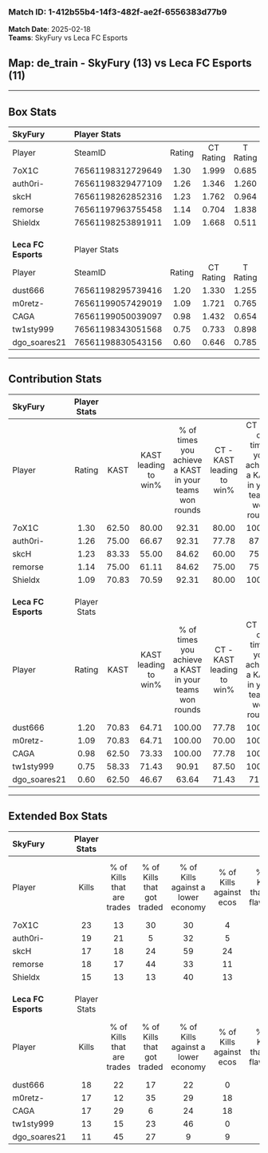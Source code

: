### Match ID: 1-412b55b4-14f3-482f-ae2f-6556383d77b9  
**Match Date**: 2025-02-18  
**Teams**: SkyFury vs Leca FC Esports  

## **Map**: de_train - SkyFury (13) vs Leca FC Esports (11)  
---  

## Box Stats  

| **SkyFury**         | Player Stats      |        |           |          |       |      |       |         |        |      |     |
| :- | :- | :-: | :-: | :-: | :-: | :-: | :-: | :-: | :-: | :-: | :-: |
| Player              | SteamID           | Rating | CT Rating | T Rating | KAST  | ADR  | Kills | Assists | Deaths | K/D  | HS% |
| 7oX1C               | 76561198312729649 |  1.30  |   1.999   |  0.685   | 62.50 | 97.7 |  23   |    4    |   17   | 1.35 | 47  |
| auth0ri-            | 76561198329477109 |  1.26  |   1.346   |  1.260   | 75.00 | 76.8 |  19   |    2    |   13   | 1.46 | 73  |
| skcH                | 76561198262852316 |  1.23  |   1.762   |  0.964   | 83.33 | 81.3 |  17   |    5    |   15   | 1.13 | 41  |
| remorse             | 76561197963755458 |  1.14  |   0.704   |  1.838   | 75.00 | 81.1 |  18   |    5    |   18   | 1.00 | 61  |
| Shieldx             | 76561198253891911 |  1.09  |   1.668   |  0.511   | 70.83 | 73.1 |  15   |    6    |   13   | 1.15 | 33  |
|                     |                   |        |           |          |       |      |       |         |        |      |     |
|                     |                   |        |           |          |       |      |       |         |        |      |     |
|                     |                   |        |           |          |       |      |       |         |        |      |     |
| **Leca FC Esports** | Player Stats      |        |           |          |       |      |       |         |        |      |     |
| Player              | SteamID           | Rating | CT Rating | T Rating | KAST  | ADR  | Kills | Assists | Deaths | K/D  | HS% |
| dust666             | 76561198295739416 |  1.20  |   1.330   |  1.255   | 70.83 | 87.0 |  18   |    7    |   15   | 1.20 | 66  |
| m0retz-             | 76561199057429019 |  1.09  |   1.721   |  0.765   | 70.83 | 82.9 |  17   |    7    |   18   | 0.94 | 58  |
| CAGA                | 76561199050039097 |  0.98  |   1.432   |  0.654   | 62.50 | 72.9 |  17   |    3    |   18   | 0.94 | 58  |
| tw1sty999           | 76561198343051568 |  0.75  |   0.733   |  0.898   | 58.33 | 67.7 |  13   |    5    |   20   | 0.65 | 53  |
| dgo_soares21        | 76561198830543156 |  0.60  |   0.646   |  0.785   | 62.50 | 45.2 |  11   |    3    |   21   | 0.52 | 45  |
---  

## Contribution Stats  

| **SkyFury**         | Player Stats |       |                      |                                                        |                           |                                                             |                          |                                                            |
| :- | :-: | :-: | :-: | :-: | :-: | :-: | :-: | :-: |
| Player              |    Rating    | KAST  | KAST leading to win% | % of times you achieve a KAST in your teams won rounds | CT - KAST leading to win% | CT - % of times you achieve a KAST in your teams won rounds | T - KAST leading to win% | T - % of times you achieve a KAST in your teams won rounds |
| 7oX1C               |     1.30     | 62.50 |        80.00         |                         92.31                          |           80.00           |                           100.00                            |          80.00           |                           80.00                            |
| auth0ri-            |     1.26     | 75.00 |        66.67         |                         92.31                          |           77.78           |                            87.50                            |          55.56           |                           100.00                           |
| skcH                |     1.23     | 83.33 |        55.00         |                         84.62                          |           60.00           |                            75.00                            |          50.00           |                           100.00                           |
| remorse             |     1.14     | 75.00 |        61.11         |                         84.62                          |           75.00           |                            75.00                            |          50.00           |                           100.00                           |
| Shieldx             |     1.09     | 70.83 |        70.59         |                         92.31                          |           80.00           |                           100.00                            |          57.14           |                           80.00                            |
|                     |              |       |                      |                                                        |                           |                                                             |                          |                                                            |
|                     |              |       |                      |                                                        |                           |                                                             |                          |                                                            |
|                     |              |       |                      |                                                        |                           |                                                             |                          |                                                            |
| **Leca FC Esports** | Player Stats |       |                      |                                                        |                           |                                                             |                          |                                                            |
| Player              |    Rating    | KAST  | KAST leading to win% | % of times you achieve a KAST in your teams won rounds | CT - KAST leading to win% | CT - % of times you achieve a KAST in your teams won rounds | T - KAST leading to win% | T - % of times you achieve a KAST in your teams won rounds |
| dust666             |     1.20     | 70.83 |        64.71         |                         100.00                         |           77.78           |                           100.00                            |          50.00           |                           100.00                           |
| m0retz-             |     1.09     | 70.83 |        64.71         |                         100.00                         |           70.00           |                           100.00                            |          57.14           |                           100.00                           |
| CAGA                |     0.98     | 62.50 |        73.33         |                         100.00                         |           77.78           |                           100.00                            |          66.67           |                           100.00                           |
| tw1sty999           |     0.75     | 58.33 |        71.43         |                         90.91                          |           87.50           |                           100.00                            |          50.00           |                           75.00                            |
| dgo_soares21        |     0.60     | 62.50 |        46.67         |                         63.64                          |           71.43           |                            71.43                            |          25.00           |                           50.00                            |
---  

## Extended Box Stats  

| **SkyFury**         | Player Stats |                            |                            |                                    |                         |                              |                                 |        |                             |                                     |                          |                               |                            |
| :- | :-: | :-: | :-: | :-: | :-: | :-: | :-: | :-: | :-: | :-: | :-: | :-: | :-: |
| Player              |    Kills     | % of Kills that are trades | % of Kills that got traded | % of Kills against a lower economy | % of Kills against ecos | % of Kills that are flawless | % of Kills that are close duels | Deaths | % of Deaths that get traded | % of Deaths against a lower economy | % of Deaths against ecos | % of Deaths that are flawless | % of Deaths that are close |
| 7oX1C               |      23      |             13             |             30             |                 30                 |            4            |              70              |                4                |   17   |             12              |                 29                  |            0             |              76               |             0              |
| auth0ri-            |      19      |             21             |             5              |                 32                 |            5            |              53              |               11                |   13   |             15              |                 23                  |            0             |              85               |             8              |
| skcH                |      17      |             18             |             24             |                 59                 |           24            |              35              |               12                |   15   |             40              |                 27                  |            0             |              67               |             0              |
| remorse             |      18      |             17             |             44             |                 33                 |           11            |              44              |                6                |   18   |             33              |                 33                  |            6             |              61               |             6              |
| Shieldx             |      15      |             13             |             13             |                 40                 |           13            |              73              |                7                |   13   |              0              |                 31                  |            0             |              85               |             8              |
|                     |              |                            |                            |                                    |                         |                              |                                 |        |                             |                                     |                          |                               |                            |
|                     |              |                            |                            |                                    |                         |                              |                                 |        |                             |                                     |                          |                               |                            |
|                     |              |                            |                            |                                    |                         |                              |                                 |        |                             |                                     |                          |                               |                            |
| **Leca FC Esports** | Player Stats |                            |                            |                                    |                         |                              |                                 |        |                             |                                     |                          |                               |                            |
| Player              |    Kills     | % of Kills that are trades | % of Kills that got traded | % of Kills against a lower economy | % of Kills against ecos | % of Kills that are flawless | % of Kills that are close duels | Deaths | % of Deaths that get traded | % of Deaths against a lower economy | % of Deaths against ecos | % of Deaths that are flawless | % of Deaths that are close |
| dust666             |      18      |             22             |             17             |                 22                 |            0            |              72              |                0                |   15   |             27              |                 20                  |            7             |              40               |             0              |
| m0retz-             |      17      |             12             |             35             |                 29                 |           18            |              65              |                6                |   18   |             39              |                 22                  |            11            |              39               |             17             |
| CAGA                |      17      |             29             |             6              |                 24                 |           18            |              82              |                0                |   18   |             17              |                 11                  |            6             |              50               |             0              |
| tw1sty999           |      13      |             15             |             23             |                 46                 |            0            |              85              |                8                |   20   |             15              |                 15                  |            5             |              50               |             20             |
| dgo_soares21        |      11      |             45             |             27             |                 9                  |            9            |              64              |                9                |   21   |             24              |                 19                  |            5             |              90               |             0              |
